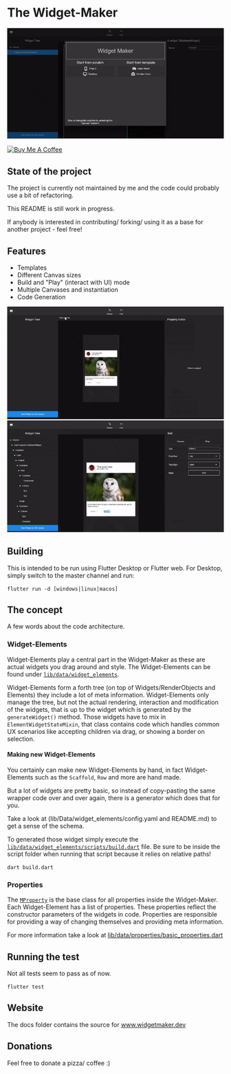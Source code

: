 # The Widget-Maker

![title](docs/gifs/main2.gif)

<a href="https://www.buymeacoffee.com/norbertkozsir" target="_blank"><img src="https://cdn.buymeacoffee.com/buttons/default-orange.png" alt="Buy Me A Coffee" style="height: 51px !important;width: 217px !important;" ></a>

## State of the project

The project is currently not maintained by me and the code could probably use a bit
of refactoring.

This README is still work in progress.

If anybody is interested in contributing/ forking/ using it as a base for another project - feel free!


## Features

- Templates
- Different Canvas sizes
- Build and "Play" (interact with UI) mode
- Multiple Canvases and instantiation
- Code Generation

![title](docs/gifs/multi_canvas.gif)
![title](docs/gifs/code.gif)

## Building 

This is intended to be run using Flutter Desktop or Flutter web. 
For Desktop, simply switch to the master channel and run:
```
flutter run -d [windows|linux|macos]
```

## The concept

A few words about the code architecture.


### Widget-Elements

Widget-Elements play a central part in the Widget-Maker as these are actual widgets
you drag around and style. 
The Widget-Elements can be found under [`lib/data/widget_elements`](lib/widget_elements).

Widget-Elements form a forth tree (on top of Widgets/RenderObjects and Elements) they include
a lot of meta information.
Widget-Elements only manage the tree, but not the actual rendering, interaction and modification
of the widgets, that is up to the widget which is generated by the `generateWidget()` method.
Those widgets have to mix in `ElementWidgetStateMixin`, that class contains code which handles common UX scenarios
like accepting children via drag, or showing a border on selection.


#### Making new Widget-Elements

You certainly can make new Widget-Elements by hand, in fact Widget-Elements such as the `Scaffold`,
`Row` and more are hand made.

But a lot of widgets are pretty basic, so instead of copy-pasting the same wrapper code over and over again,
there is a generator which does that for you.

Take a look at (lib/Data/widget_elements/config.yaml and README.md) to get a sense of the schema.

To generated those widget simply execute the [`lib/data/widget_elements/scripts/build.dart`](lib/widget_elements/scripts/build.dart) file.
Be sure to be inside the script folder when running that script because it relies on relative paths!

```
dart build.dart
```


### Properties

The [`MProperty`](lib/properties/basic_properties.dart) is the base class for all properties inside the Widget-Maker.
Each Widget-Element has a list of properties. These properties reflect the constructor parameters
of the widgets in code.
Properties are responsible for providing a way of changing themselves and providing meta information.

For more information take a look at [lib/data/properties/basic_properties.dart](lib/properties/basic_properties.dart) 



## Running the test

Not all tests seem to pass as of now.

```
flutter test
```


## Website

The docs folder contains the source for www.widgetmaker.dev

## Donations

Feel free to donate a pizza/ coffee :)
